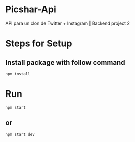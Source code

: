 # Picshar-Api
API para un clon de Twitter + Instagram | Backend project 2 

# Steps for Setup

## Install package with follow command

```
npm install
```

# Run
```
npm start
```

## or 

```
npm start dev
```


